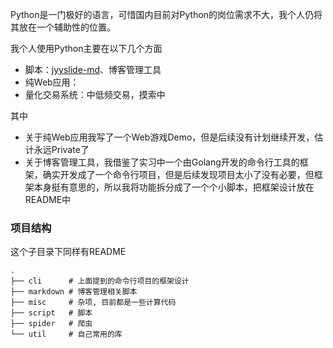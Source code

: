 Python是一门极好的语言，可惜国内目前对Python的岗位需求不大，我个人仍将其放在一个辅助性的位置。

我个人使用Python主要在以下几个方面
+ 脚本：[jyyslide-md](https://github.com/zweix123/jyyslide-md)、博客管理工具
+ 纯Web应用：
+ 量化交易系统：中低频交易，摸索中

其中

+ 关于纯Web应用我写了一个Web游戏Demo，但是后续没有计划继续开发，估计永远Private了
+ 关于博客管理工具，我借鉴了实习中一个由Golang开发的命令行工具的框架，确实开发成了一个命令行项目，但是后续发现项目太小了没有必要，但框架本身挺有意思的，所以我将功能拆分成了一个个小脚本，把框架设计放在README中

### 项目结构

这个子目录下同样有README
```
.
├── cli      # 上面提到的命令行项目的框架设计
├── markdown # 博客管理相关脚本
├── misc     # 杂项, 目前都是一些计算代码
├── script   # 脚本
├── spider   # 爬虫
└── util     # 自己常用的库
```